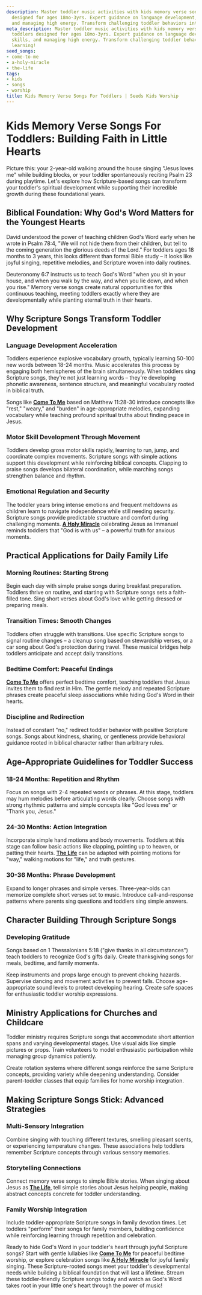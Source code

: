 ```yaml
---
description: Master toddler music activities with kids memory verse songs for toddlers
  designed for ages 18mo-3yrs. Expert guidance on language development, motor skills,
  and managing high energy. Transform challenging toddler behaviors into joyful learning!
meta_description: Master toddler music activities with kids memory verse songs for
  toddlers designed for ages 18mo-3yrs. Expert guidance on language development, motor
  skills, and managing high energy. Transform challenging toddler behaviors into joyful
  learning!
seed_songs:
- come-to-me
- a-holy-miracle
- the-life
tags:
- kids
- songs
- worship
title: Kids Memory Verse Songs For Toddlers | Seeds Kids Worship
---
```

# Kids Memory Verse Songs For Toddlers: Building Faith in Little Hearts

Picture this: your 2-year-old walking around the house singing "Jesus loves me" while building blocks, or your toddler spontaneously reciting Psalm 23 during playtime. Let's explore how Scripture-based songs can transform your toddler's spiritual development while supporting their incredible growth during these foundational years.

## Biblical Foundation: Why God's Word Matters for the Youngest Hearts

David understood the power of teaching children God's Word early when he wrote in Psalm 78:4, "We will not hide them from their children, but tell to the coming generation the glorious deeds of the Lord." For toddlers ages 18 months to 3 years, this looks different than formal Bible study – it looks like joyful singing, repetitive melodies, and Scripture woven into daily routines.

Deuteronomy 6:7 instructs us to teach God's Word "when you sit in your house, and when you walk by the way, and when you lie down, and when you rise." Memory verse songs create natural opportunities for this continuous teaching, meeting toddlers exactly where they are developmentally while planting eternal truth in their hearts.

## Why Scripture Songs Transform Toddler Development

### Language Development Acceleration

Toddlers experience explosive vocabulary growth, typically learning 50-100 new words between 18-24 months. Music accelerates this process by engaging both hemispheres of the brain simultaneously. When toddlers sing Scripture songs, they're not just learning words – they're developing phonetic awareness, sentence structure, and meaningful vocabulary rooted in biblical truth.

Songs like **[Come To Me](https://seedskidsworship.com/product/when-you-lie-down-lullabies-scripture-songs/)** based on Matthew 11:28-30 introduce concepts like "rest," "weary," and "burden" in age-appropriate melodies, expanding vocabulary while teaching profound spiritual truths about finding peace in Jesus.

### Motor Skill Development Through Movement

Toddlers develop gross motor skills rapidly, learning to run, jump, and coordinate complex movements. Scripture songs with simple actions support this development while reinforcing biblical concepts. Clapping to praise songs develops bilateral coordination, while marching songs strengthen balance and rhythm.

### Emotional Regulation and Security

The toddler years bring intense emotions and frequent meltdowns as children learn to navigate independence while still needing security. Scripture songs provide predictable structure and comfort during challenging moments. **[A Holy Miracle](https://seedskidsworship.com/product/a-holy-miracle-matthew-123-2/)** celebrating Jesus as Immanuel reminds toddlers that "God is with us" – a powerful truth for anxious moments.

## Practical Applications for Daily Family Life

### Morning Routines: Starting Strong

Begin each day with simple praise songs during breakfast preparation. Toddlers thrive on routine, and starting with Scripture songs sets a faith-filled tone. Sing short verses about God's love while getting dressed or preparing meals.

### Transition Times: Smooth Changes

Toddlers often struggle with transitions. Use specific Scripture songs to signal routine changes – a cleanup song based on stewardship verses, or a car song about God's protection during travel. These musical bridges help toddlers anticipate and accept daily transitions.

### Bedtime Comfort: Peaceful Endings

**[Come To Me](https://seedskidsworship.com/product/when-you-lie-down-lullabies-scripture-songs/)** offers perfect bedtime comfort, teaching toddlers that Jesus invites them to find rest in Him. The gentle melody and repeated Scripture phrases create peaceful sleep associations while hiding God's Word in their hearts.

### Discipline and Redirection

Instead of constant "no," redirect toddler behavior with positive Scripture songs. Songs about kindness, sharing, or gentleness provide behavioral guidance rooted in biblical character rather than arbitrary rules.

## Age-Appropriate Guidelines for Toddler Success

### 18-24 Months: Repetition and Rhythm

Focus on songs with 2-4 repeated words or phrases. At this stage, toddlers may hum melodies before articulating words clearly. Choose songs with strong rhythmic patterns and simple concepts like "God loves me" or "Thank you, Jesus."

### 24-30 Months: Action Integration

Incorporate simple hand motions and body movements. Toddlers at this stage can follow basic actions like clapping, pointing up to heaven, or patting their hearts. **[The Life](https://seedskidsworship.com/product/the-life-john-146-1-john-511/)** can be adapted with pointing motions for "way," walking motions for "life," and truth gestures.

### 30-36 Months: Phrase Development

Expand to longer phrases and simple verses. Three-year-olds can memorize complete short verses set to music. Introduce call-and-response patterns where parents sing questions and toddlers sing simple answers.

## Character Building Through Scripture Songs

### Developing Gratitude

Songs based on 1 Thessalonians 5:18 ("give thanks in all circumstances") teach toddlers to recognize God's gifts daily. Create thanksgiving songs for meals, bedtime, and family moments.

Keep instruments and props large enough to prevent choking hazards. Supervise dancing and movement activities to prevent falls. Choose age-appropriate sound levels to protect developing hearing. Create safe spaces for enthusiastic toddler worship expressions.

## Ministry Applications for Churches and Childcare

Toddler ministry requires Scripture songs that accommodate short attention spans and varying developmental stages. Use visual aids like simple pictures or props. Train volunteers to model enthusiastic participation while managing group dynamics patiently.

Create rotation systems where different songs reinforce the same Scripture concepts, providing variety while deepening understanding. Consider parent-toddler classes that equip families for home worship integration.

## Making Scripture Songs Stick: Advanced Strategies

### Multi-Sensory Integration

Combine singing with touching different textures, smelling pleasant scents, or experiencing temperature changes. These associations help toddlers remember Scripture concepts through various sensory memories.

### Storytelling Connections

Connect memory verse songs to simple Bible stories. When singing about Jesus as **[The Life](https://seedskidsworship.com/product/the-life-john-146-1-john-511/)**, tell simple stories about Jesus helping people, making abstract concepts concrete for toddler understanding.

### Family Worship Integration

Include toddler-appropriate Scripture songs in family devotion times. Let toddlers "perform" their songs for family members, building confidence while reinforcing learning through repetition and celebration.

Ready to hide God's Word in your toddler's heart through joyful Scripture songs? Start with gentle lullabies like **[Come To Me](https://seedskidsworship.com/product/when-you-lie-down-lullabies-scripture-songs/)** for peaceful bedtime worship, or explore celebration songs like **[A Holy Miracle](https://seedskidsworship.com/product/a-holy-miracle-matthew-123-2/)** for joyful family singing. These Scripture-rooted songs meet your toddler's developmental needs while building a biblical foundation that will last a lifetime. Stream these toddler-friendly Scripture songs today and watch as God's Word takes root in your little one's heart through the power of music!

<script type="application/ld+json">
{
  "@context": "https://schema.org",
  "@type": "Article",
  "headline": "Kids Memory Verse Songs For Toddlers",
  "author": {
    "@type": "Organization",
    "name": "Seeds Kids Worship"
  },
  "publisher": {
    "@type": "Organization",
    "name": "Seeds Kids Worship",
    "logo": {
      "@type": "ImageObject",
      "url": "https://seedskidsworship.com/logo.png"
    }
  },
  "datePublished": "2025-09-05T13:26:31.628832",
  "dateModified": "2025-09-05T13:26:31.628845",
  "description": "Master toddler music activities with kids memory verse songs for toddlers designed for ages 18mo-3yrs. Expert guidance on language development, motor skills, an",
  "mainEntityOfPage": {
    "@type": "WebPage",
    "@id": "https://seedskidsworship.com/activities/kids-memory-verse-songs-for-toddlers/"
  }
}
</script>

<script type="application/ld+json">
{
  "@context": "https://schema.org",
  "@type": "Product",
  "name": "Come To Me",
  "description": "Biblical lullaby based on Matthew 11:28-30 offering rest and comfort through God's Word. Creates peaceful atmosphere for bedtime worship reminding families that true rest comes from God alone. Part of Scripture-based lullaby collection.",
  "url": "https://seedskidsworship.com/product/when-you-lie-down-lullabies-scripture-songs/",
  "brand": {
    "@type": "Brand",
    "name": "Seeds Kids Worship"
  },
  "category": "Children's Christian Music",
  "album": "When You Lie Down: Lullabies…"
}
</script>

<script type="application/ld+json">
{
  "@context": "https://schema.org",
  "@type": "Product",
  "name": "A Holy Miracle",
  "description": "Christmas-themed song celebrating the miracle of Jesus' birth as Immanuel",
  "url": "https://seedskidsworship.com/product/a-holy-miracle-matthew-123-2/",
  "brand": {
    "@type": "Brand",
    "name": "Seeds Kids Worship"
  },
  "category": "Children's Christian Music",
  "album": "Joyful"
}
</script>

<script type="application/ld+json">
{
  "@context": "https://schema.org",
  "@type": "Product",
  "name": "The Life",
  "description": "Gospel song about Jesus as the way, the truth, and the life from John 14:6

